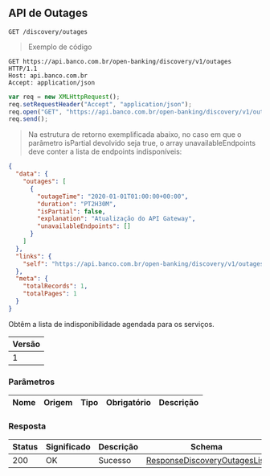 ## API de Outages

`GET /discovery/outages`

> Exemplo de código

```http
GET https://api.banco.com.br/open-banking/discovery/v1/outages HTTP/1.1
Host: api.banco.com.br
Accept: application/json

```

```javascript
var req = new XMLHttpRequest();
req.setRequestHeader("Accept", "application/json");
req.open("GET", "https://api.banco.com.br/open-banking/discovery/v1/outages", true);
req.send();
```

> Na estrutura de retorno exemplificada abaixo, no caso em que o parâmetro isPartial devolvido seja true, o array unavailableEndpoints deve conter a lista de endpoints indisponíveis:

```json
{
  "data": {
    "outages": [
      {
        "outageTime": "2020-01-01T01:00:00+00:00",
        "duration": "PT2H30M",
        "isPartial": false,
        "explanation": "Atualização do API Gateway",
        "unavailableEndpoints": []
      }
    ]
  },
  "links": {
    "self": "https://api.banco.com.br/open-banking/discovery/v1/outages"
  },
  "meta": {
    "totalRecords": 1,
    "totalPages": 1
  }
}
```

Obtêm a lista de indisponibilidade agendada para os serviços.

Versão |
------ |
1 |

### Parâmetros

|Nome|Origem|Tipo|Obrigatório|Descrição|
|----|------|----|-----------|---------|

### Resposta

|Status |Significado|Descrição  |Schema                                                                 |
|-------|-----------|-----------|-----------------------------------------------------------------------|
|200    |OK         |Sucesso    |[ResponseDiscoveryOutagesList](#schemaResponseDiscoveryOutagesList)    |
